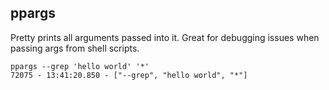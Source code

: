 ## ppargs

Pretty prints all arguments passed into it. Great for debugging issues when passing args from shell scripts.

    ppargs --grep 'hello world' '*'
    72075 - 13:41:20.850 - ["--grep", "hello world", "*"]
